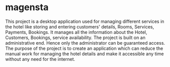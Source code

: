 # magensta
This project is a desktop application used for managing different services in the hotel like storing and entering customers' details, Rooms, Services, Payments, Bookings. It manages all the information about the Hotel, Customers, Bookings, service availability. The project is built on an administrative end. Hence only the administrator can be guaranteed access. The purpose of the project is to create an application which can reduce the manual work for managing the hotel details and make it accessible any time without any need for the internet.
